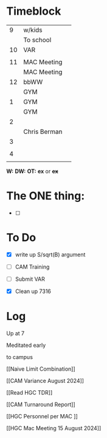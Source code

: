 # Timeblock

|     |              |     |
| --- | ------------ | --- |
| 9   | w/kids       |     |
|     | To school    |     |
| 10  | VAR          |     |
|     |              |     |
| 11  | MAC Meeting  |     |
|     | MAC Meeting  |     |
| 12  | bbWW         |     |
|     | GYM          |     |
| 1   | GYM          |     |
|     | GYM          |     |
| 2   |              |     |
|     | Chris Berman |     |
| 3   |              |     |
|     |              |     |
| 4   |              |     |
|     |              |     |

**W:**
**DW:**
**OT:**
**ex** or **~~ex~~**

# The ONE thing: 
- [ ] 


# To Do
- [x] write up S/sqrt(B) argument
- [ ] CAM Training
- [ ] Submit VAR
- [x] Clean up 7316


# Log

Up at 7

Meditated early

to campus

[[Naive Limit Combination]]

[[CAM Variance August 2024]]

[[Read HGC TDR]]

[[CAM Turnaround Report]]

[[HGC Personnel per MAC ]]

[[HGC Mac Meeting 15 August 2024]]